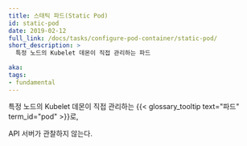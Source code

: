 ```yaml
---
title: 스태틱 파드(Static Pod)
id: static-pod
date: 2019-02-12
full_link: /docs/tasks/configure-pod-container/static-pod/
short_description: >
  특정 노드의 Kubelet 데몬이 직접 관리하는 파드

aka: 
tags:
- fundamental
---
```


특정 노드의 Kubelet 데몬이
 직접 관리하는 {{< glossary_tooltip text="파드" term_id="pod" >}}로,
 <!--more-->
 
API 서버가 관찰하지 않는다.